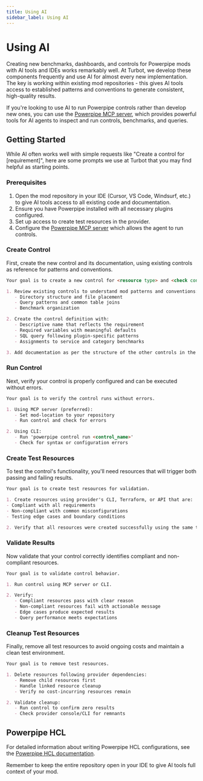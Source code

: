 ```yaml
---
title: Using AI
sidebar_label: Using AI
---
```


# Using AI

Creating new benchmarks, dashboards, and controls for Powerpipe mods with AI tools and IDEs works remarkably well. At Turbot, we develop these components frequently and use AI for almost every new implementation. The key is working within existing mod repositories - this gives AI tools access to established patterns and conventions to generate consistent, high-quality results.

If you're looking to use AI to run Powerpipe controls rather than develop new ones, you can use the [Powerpipe MCP server](../run/mcp), which provides powerful tools for AI agents to inspect and run controls, benchmarks, and queries.

## Getting Started

While AI often works well with simple requests like "Create a control for [requirement]", here are some prompts we use at Turbot that you may find helpful as starting points.

### Prerequisites

1. Open the mod repository in your IDE (Cursor, VS Code, Windsurf, etc.) to give AI tools access to all existing code and documentation.
2. Ensure you have Powerpipe installed with all necessary plugins configured.
3. Set up access to create test resources in the provider.
4. Configure the [Powerpipe MCP server](https://github.com/turbot/powerpipe-mcp) which allows the agent to run controls.

### Create Control

First, create the new control and its documentation, using existing controls as reference for patterns and conventions.

```md
Your goal is to create a new control for <resource type> and <check condition> with all necessary components.

1. Review existing controls to understand mod patterns and conventions:
   - Directory structure and file placement
   - Query patterns and common table joins
   - Benchmark organization

2. Create the control definition with:
   - Descriptive name that reflects the requirement
   - Required variables with meaningful defaults
   - SQL query following plugin-specific patterns
   - Assignments to service and category benchmarks

3. Add documentation as per the structure of the other controls in the mod.
```

### Run Control

Next, verify your control is properly configured and can be executed without errors.

```md
Your goal is to verify the control runs without errors.

1. Using MCP server (preferred):
   - Set mod-location to your repository
   - Run control and check for errors

2. Using CLI:
   - Run 'powerpipe control run <control_name>'
   - Check for syntax or configuration errors
```

### Create Test Resources

To test the control's functionality, you'll need resources that will trigger both passing and failing results.

```md
Your goal is to create test resources for validation.

1. Create resources using provider's CLI, Terraform, or API that are:
- Compliant with all requirements
- Non-compliant with common misconfigurations
- Testing edge cases and boundary conditions

2. Verify that all resources were created successfully using the same tool or method used for creation.
```

### Validate Results

Now validate that your control correctly identifies compliant and non-compliant resources.

```md
Your goal is to validate control behavior.

1. Run control using MCP server or CLI.

2. Verify:
   - Compliant resources pass with clear reason
   - Non-compliant resources fail with actionable message
   - Edge cases produce expected results
   - Query performance meets expectations
```

### Cleanup Test Resources

Finally, remove all test resources to avoid ongoing costs and maintain a clean test environment.

```md
Your goal is to remove test resources.

1. Delete resources following provider dependencies:
   - Remove child resources first
   - Handle linked resource cleanup
   - Verify no cost-incurring resources remain

2. Validate cleanup:
   - Run control to confirm zero results
   - Check provider console/CLI for remnants
```

## Powerpipe HCL

For detailed information about writing Powerpipe HCL configurations, see the [Powerpipe HCL documentation](../develop/hcl).

Remember to keep the entire repository open in your IDE to give AI tools full context of your mod. 